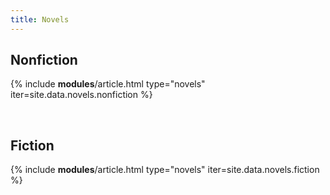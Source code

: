 ```yaml
---
title: Novels
---
```


## Nonfiction

{% include __modules__/article.html
  type="novels"
  iter=site.data.novels.nonfiction %}

<br />

## Fiction

{% include __modules__/article.html
  type="novels"
  iter=site.data.novels.fiction %}
